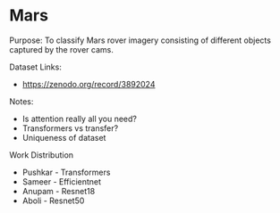 # Mars

Purpose: To classify Mars rover imagery consisting of different objects captured by the rover cams.


Dataset Links:
- https://zenodo.org/record/3892024


Notes:
- Is attention really all you need?
- Transformers vs transfer?
- Uniqueness of dataset


Work Distribution
- Pushkar - Transformers
- Sameer - Efficientnet
- Anupam - Resnet18
- Aboli - Resnet50
